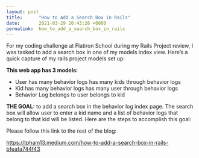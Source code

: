```yaml
---
layout: post
title:      "How to Add a Search Box in Rails"
date:       2021-03-29 20:43:26 +0000
permalink:  how_to_add_a_search_box_in_rails
---
```


For my coding challenge at Flatiron School during my Rails Project review, I was tasked to add a search box in one of my models index view. Here’s a quick capture of my rails project models set up:

**This web app has 3 models:**
* User
has many behavior logs
has many kids through behavior logs
* Kid
has many behavior logs
has many user through behavior logs
* Behavior Log
belongs to user
belongs to kid

**THE GOAL:** to add a search box in the behavior log index page. The search box will allow user to enter a kid name and a list of behavior logs that belong to that kid will be listed.
Here are the steps to accomplish this goal:

Please follow this link to the rest of the blog: 

https://tpham13.medium.com/how-to-add-a-search-box-in-rails-bfeafa744f43

